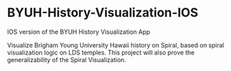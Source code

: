 # BYUH-History-Visualization-IOS
IOS version of the BYUH History Visualization App 

Visualize Brigham Young University Hawaii history on Spiral, based on spiral visualization logic on LDS temples. This project will also prove the generalizability of the Spiral Visualization.
